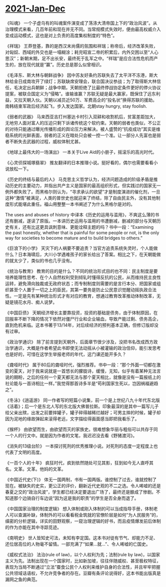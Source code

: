 # [2021-Jan-Dec](https://github.com/myccnn/tuix40/issues/33)

《叫魂》
一个子虚乌有的叫魂案件演变成了荡涤大清帝国上下的“政治风波”。从治理模式来看，几百年前和现在并无不同。当常规模式失效时，便由最高权威介入变成运动模式，这也是对上负责的高度集权制度的“特色”。

《祥瑞》
王莽登基，靠的是西汉末尚儒的氛围和祥瑞；称帝后，经济改革失败，对匈奴、西域的外交也是一塌糊涂；耗完昭宣二帝的积累后，内外交困以至“人心思汉”；新朝末期，足不出长安，最终死于乱军之中。“祥瑞”是应合法性危机而产生的，放在现代就是“赢”。历史总是那么似曾相识。

《毛泽东、斯大林与朝鲜战争》
因中苏友好条约苏联失去了太平洋不冻港，斯大林给金日成南攻开了绿灯；苏联缺席安理会，联合国决议参战；为了取得斯大林信任，毛决定出兵朝鲜；战争中期，天朝拒绝了比最终停战协定条件更好的停火协议提案，被联合国定义为“侵略”。谁输谁赢？苏联无疑是最大赢家，既保住了远东利益，又拉天朝入伙。天朝以减员近50万、军费高企的“投名状”换得苏联的援助。南韩结束军政后经济起飞，步入发达国家。北朝stay hungry, stay foolish.

《弱者的武器》
马来西亚吉打州塞达卡村引入双耕和收割机后，贫富差距加大，无地穷人面对富人的压迫只剩下诉诸传统这个软约束。天朝的弱者也类似，不公正的对待只能通过曝光传播形成的舆论压力来解决。被人盛赞的“抗疫成功”其实是维稳系统的光鲜表面，弱者的正义在暗处只会被一控一个准。让一部分人先富也是弱者不断失去武器的过程，威权体制尤甚。

《地球上最伟大的一场演出》
一本关于Live Aid的小册子，摇滚乐的高光时代。

《心灵侦探城塚翡翠》
推友翻译的日本推理小说。挺好看的，偶尔也需要看看小说放松一下。

《历史的终结与最后的人》
马克思主义哲学认为，经济问题造成的阶级矛盾是推动历史的主要动力，并指出共产主义是国家的最高组织形式，但实践过的国家无一例外都失败了。而黑格尔则认为，“寻求承认的欲望”才是制度演进的催化剂，一旦这种“激情”被满足，人类的普世史也就迎来了终结，除了自由民主外，没有其他制度形式能堪此重任。福山用整整一本书阐述了为什么黑格尔是对的。

The uses and abuses of history
中译本《历史的运用与滥用》，不爽这么薄的书还有删减，遂读了原版。一本讲历史运用与滥用的书遭删减，删减的部分与天朝历史有关，还有比这更具讽刺意味、更能诠释主题的吗？书中一段：“Examining the past honestly, whether that is painful for some people or not, is the only way for societies to become mature and to build bridges to others.”

《巨浪下的小学》
天灾下的人祸要不要追责？当官方追责系统失灵时，个人能做什么？日本海啸后，大川小学遇难孩子的家长给出了答案。相比之下，在天朝能做的就太少了，类似的书也几乎没有。

《统治与教育》
教育的目的是什么？不同的统治形式目的也不同：民主制度是要培养能理性思考、在个人自然权利受到倾轧时懂得反抗的公民，从而维持民主良性运转，避免滑向独裁或无政府状态；而专制制度则需要的是言行本分、把国家或组织甚至个人置于一切之上的臣民，其第一要务是防止公民意识觉醒动摇执政合法性。一定是先有某种统治形式才有对应的教育，想通过教育改革推动体制改革，无疑是镜花水月、痴人说梦。

《中国巨债》
天朝经济增长主要靠投资，投资的基础是债务，由于体制原因，在回报率不断下降的情况下依然对僵尸行业和企业输血，导致产能过剩、债务高企，直到危机来临。这本书著于13/14年，对后续经济的预判基本正确，但修订版却没有过审。

《政治学通识》
除了前言提到天朝外，后面章节很少涉及，没把书名改成西方政治学通识，大概是作者希望此书即使无法动摇从小被灌输的政治信仰，能引发思考也是好的，可惜在这学生举报老师的年代，这门课还能开多久？

《聋哑时代》
属于80后的聋哑时代，强烈推荐。书中一段：“那个外面一切都在激变的夏天，对于我来说就是一首悠长的朦胧诗，缓慢，无知，似乎有着某种无法言说的期盼，之后的任何一个夏天都无法与那个夏天相比，就像是没有一篇报纸上的社论能与一首诗相比一样。”我觉得那首诗多半是“苟利国家生死以，岂因祸福避趋之”。

《冬泳》《逍遥游》
同一作者写的短篇小说集，前一个是上世纪八九十年代东北版《活着》；后一个是东北人写的东北版大佛普拉斯。印象最深的是其中一篇写儿子给父亲出殡，出发之前要摔罐子，罐子碎得越稀烂越好；可男主摔的时候，罐子却因为泥地的缘故弹起来滚得老远，文字描绘得画面感当即把我看乐了。

《猴杯》
由欲望而生，由欲望而灭的家族史。很难想象华丽与粗俗可以共存于同一个人的行文中。就是因为作者的文笔，我迟迟没去看《野猪渡河》。

《消失的13级台阶》
一本探讨死刑的优秀推理小说。对死刑的态度一定程度上也代表了文明的高度。

《一百个人的十年》
疯狂时代，疯到依然随处可见其影，狂到如今无人直呼其名。文革。文革。他妈的文革。

《中国近代史(下)》
体无一国两制，书有一国两版。谁控制了过去，谁就控制了现在。被缺失的史实，更公正的评价，翻新近代史观的不二之选。令人唏嘘的还是春夏之交的“政治风波”，学生都已经决定要退出广场了，最终还是酿成了惨剧。不知道那个边骑自行车边说“因为这是我的职责”的学生是否全身而退了。

《中国国家治理的制度逻辑》
想入体制或刚入体制的可以当成指导手册，体制老人可以查漏补缺，体制外的可以看看税金筑就的官僚阶层是如何“为人民服务”的，缜密的分析逻辑，详实的田野观察，一窥治理逻辑的好书，而且疫情爆发前后体制的作为亦能在其中寻踪觅迹。

《南明史》
世人皆知史可法，未知有李定国。这本书对徒有节气、却能力不足、还位居高位的人物毫不留情。一部充满了“如果…就…”、令人唏嘘的亡国史。

《威权式法治》
法治(rule of law)，以个人权利为先；法制(rule by law)，以国家主义为先。法制出现在一个国家时，比如新加坡，往往伴随威权、甚至极权特征，表现为当局不断通过“立法”蚕食公民个人权利来维护自身的合法性，并且牢牢把握公共领域话语权，不允许竞争者的存在。豆瓣有条评论说得好，这本书能出版真是漏网之鱼的典范。